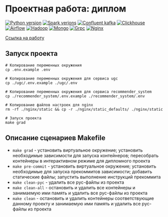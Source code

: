 # Проектная работа: диплом
[![Python version](https://img.shields.io/badge/python-3.10-informational)](https://www.python.org)
[![Spark verions](https://img.shields.io/badge/spark-3.3.1-informational)](https://spark.apache.org/)
[![Confluent kafka](https://img.shields.io/badge/confluent_kafka-7.3.0-informational)](https://www.confluent.io/apache-kafka-vs-confluent/)
[![Clickhouse](https://img.shields.io/badge/clickhouse-22.1-informational)](https://clickhouse.com/)
[![Airflow](https://img.shields.io/badge/airflow-2.2.5-informational)](https://airflow.apache.org/)
[![Hadoop](https://img.shields.io/badge/hadoop-2.0.0-informational)](https://hadoop.apache.org/)
[![Mongo](https://img.shields.io/badge/mongo-6.0.4-informational)](https://www.mongodb.com/)
[![Grpc](https://img.shields.io/badge/grpc-1.47.0-informational)](https://grpc.io/)
[![Nginx](https://img.shields.io/badge/nginx-1.23.1-informational)](https://nginx.org/ru/)

[Ссылка на работу](https://github.com/xh4vm/graduate_work)

## Запуск проекта
``` 
# Копирование переменных окружения
cp .env.example .env 

# Копирование переменных окружения для сервиса ugc
cp ./ugc/.env.example ./ugc/.env 

# Копирование переменных окружения для сервиса recommender_system
cp ./recommender_system/.env.example ./recommender_system/.env 

# Копирование файлов настроек для nginx
rm -rf ./nginx/static && cp -r ./nginx/static_defaults/ ./nginx/static

# Запуск проекта
make grad
```

## Описание сценариев Makefile
- `make grad` - установить виртуальное окружение; установить необходимые зависимости для запуска контейнеров; пересобрать контейнеры в интерактивном режиме для дипломного проекта
- `make pre-commit` - установить виртуальное окружение; установить необходимые для запуска прекоммитов зависимости; добавить статические файлы; запустить выполнение инструкций прекоммита
- `make clean-pyc` - удалить все pyc-файлы из проекта
- `make clean-all` - остановить и удалить все контейнеры и занимаемую ими память и удалить все pyc-файлы из проекта
- `make clean` - остановить и удалить контейнеры соответствующие данному проекту и занимаемую ими память и удалить все pyc-файлы из проекта
